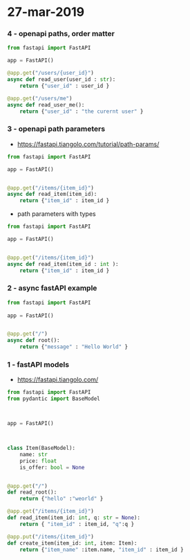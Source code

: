 # 27-mar-2019

### 4 - openapi paths, order matter

```python
from fastapi import FastAPI

app = FastAPI()

@app.get("/users/{user_id}")
async def read_user(user_id : str):
    return {"user_id" : user_id }

@app.get("/users/me")
async def read_user_me():
    return {"user_id" : "the curernt user" }
```


### 3 - openapi path parameters

- https://fastapi.tiangolo.com/tutorial/path-params/

```python
from fastapi import FastAPI

app = FastAPI()


@app.get("/items/{item_id}")
async def read_item(item_id):
    return {"item_id" : item_id }
```

- path parameters with types

```python
from fastapi import FastAPI

app = FastAPI()


@app.get("/items/{item_id}")
async def read_item(item_id : int ):
    return {"item_id" : item_id }
```



### 2 - async fastAPI example

```python
from fastapi import FastAPI
  
app = FastAPI()


@app.get("/")
async def root():
    return {"message" : "Hello World" }
```

### 1 - fastAPI models

- https://fastapi.tiangolo.com/

```python
from fastapi import FastAPI
from pydantic import BaseModel



app = FastAPI()



class Item(BaseModel):
    name: str
    price: float
    is_offer: bool = None


@app.get("/")
def read_root():
    return {"hello" :"weorld" }

@app.get("/items/{item_id}")
def read_item(item_id: int, q: str = None):
    return { "item_id" : item_id, "q":q }

@app.put("/items/{item_id}")
def create_item(item_id: int, item: Item):
    return {"item_name" :item.name, "item_id" : item_id }
```


